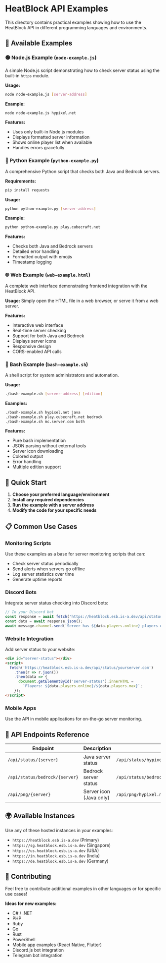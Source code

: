 # HeatBlock API Examples

This directory contains practical examples showing how to use the HeatBlock API in different programming languages and environments.

## 📁 Available Examples

### 🟢 Node.js Example (`node-example.js`)
A simple Node.js script demonstrating how to check server status using the built-in `https` module.

**Usage:**
```bash
node node-example.js [server-address]
```

**Example:**
```bash
node node-example.js hypixel.net
```

**Features:**
- Uses only built-in Node.js modules
- Displays formatted server information
- Shows online player list when available
- Handles errors gracefully

### 🐍 Python Example (`python-example.py`)
A comprehensive Python script that checks both Java and Bedrock servers.

**Requirements:**
```bash
pip install requests
```

**Usage:**
```bash
python python-example.py [server-address]
```

**Example:**
```bash
python python-example.py play.cubecraft.net
```

**Features:**
- Checks both Java and Bedrock servers
- Detailed error handling
- Formatted output with emojis
- Timestamp logging

### 🌐 Web Example (`web-example.html`)
A complete web interface demonstrating frontend integration with the HeatBlock API.

**Usage:**
Simply open the HTML file in a web browser, or serve it from a web server.

**Features:**
- Interactive web interface
- Real-time server checking
- Support for both Java and Bedrock
- Displays server icons
- Responsive design
- CORS-enabled API calls

### 🔧 Bash Example (`bash-example.sh`)
A shell script for system administrators and automation.

**Usage:**
```bash
./bash-example.sh [server-address] [edition]
```

**Examples:**
```bash
./bash-example.sh hypixel.net java
./bash-example.sh play.cubecraft.net bedrock
./bash-example.sh mc.server.com both
```

**Features:**
- Pure bash implementation
- JSON parsing without external tools
- Server icon downloading
- Colored output
- Error handling
- Multiple edition support

## 🚀 Quick Start

1. **Choose your preferred language/environment**
2. **Install any required dependencies**
3. **Run the example with a server address**
4. **Modify the code for your specific needs**

## 📋 Common Use Cases

### Monitoring Scripts
Use these examples as a base for server monitoring scripts that can:
- Check server status periodically
- Send alerts when servers go offline
- Log server statistics over time
- Generate uptime reports

### Discord Bots
Integrate server status checking into Discord bots:
```javascript
// In your Discord bot
const response = await fetch('https://heatblock.esb.is-a.dev/api/status/hypixel.net');
const data = await response.json();
await message.channel.send(`Server has ${data.players.online} players online!`);
```

### Website Integration
Add server status to your website:
```html
<div id="server-status"></div>
<script>
  fetch('https://heatblock.esb.is-a.dev/api/status/yourserver.com')
    .then(r => r.json())
    .then(data => {
      document.getElementById('server-status').innerHTML = 
        `Players: ${data.players.online}/${data.players.max}`;
    });
</script>
```

### Mobile Apps
Use the API in mobile applications for on-the-go server monitoring.

## 🔗 API Endpoints Reference

| Endpoint | Description | Example |
|----------|-------------|---------|
| `/api/status/{server}` | Java server status | `/api/status/hypixel.net` |
| `/api/status/bedrock/{server}` | Bedrock server status | `/api/status/bedrock/play.cubecraft.net:19132` |
| `/api/png/{server}` | Server icon (Java only) | `/api/png/hypixel.net` |

## 🌍 Available Instances

Use any of these hosted instances in your examples:
- `https://heatblock.esb.is-a.dev` (Primary)
- `https://sg.heatblock.esb.is-a.dev` (Singapore)
- `https://us.heatblock.esb.is-a.dev` (USA)
- `https://in.heatblock.esb.is-a.dev` (India)
- `https://de.heatblock.esb.is-a.dev` (Germany)

## 🤝 Contributing

Feel free to contribute additional examples in other languages or for specific use cases!

**Ideas for new examples:**
- C# / .NET
- PHP
- Ruby
- Go
- Rust
- PowerShell
- Mobile app examples (React Native, Flutter)
- Discord.js bot integration
- Telegram bot integration